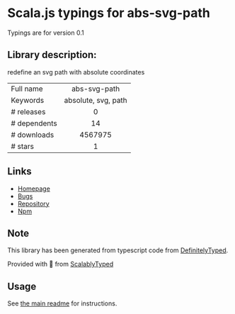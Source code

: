 
# Scala.js typings for abs-svg-path

Typings are for version 0.1

## Library description:
redefine an svg path with absolute coordinates

|                    |                 |
| ------------------ | :-------------: |
| Full name          | abs-svg-path |
| Keywords           | absolute, svg, path |
| # releases         | 0 |
| # dependents       | 14 |
| # downloads        | 4567975 |
| # stars            | 1 |

## Links
- [Homepage](https://github.com/jkroso/abs-svg-path#readme)
- [Bugs](https://github.com/jkroso/abs-svg-path/issues)
- [Repository](https://github.com/jkroso/abs-svg-path)
- [Npm](https://www.npmjs.com/package/abs-svg-path)
    


## Note
This library has been generated from typescript code from [DefinitelyTyped](https://definitelytyped.org).

Provided with :purple_heart: from [ScalablyTyped](https://github.com/oyvindberg/ScalablyTyped)

## Usage
See [the main readme](../../readme.md) for instructions.


